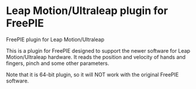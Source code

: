 Leap Motion/Ultraleap plugin for FreePIE
=========

FreePIE plugin for Leap Motion/Ultraleap

This is a plugin for FreePIE designed to support the newer software for Leap Motion/Ultraleap hardware. It reads the position and velocity of hands and fingers, pinch and some other parameters.

Note that it is 64-bit plugin, so it will NOT work with the original FreePIE software.

